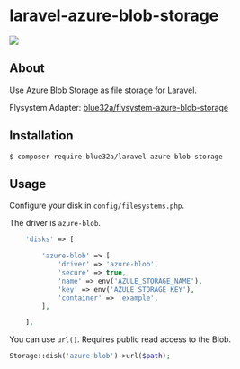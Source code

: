 # laravel-azure-blob-storage

![](https://github.com/blue32a/laravel-azure-blob-storage/workflows/Test/badge.svg)

## About

Use Azure Blob Storage as file storage for Laravel.

Flysystem Adapter: [blue32a/flysystem-azure-blob-storage](https://github.com/blue32a/flysystem-azure-blob-storage)

## Installation

```console
$ composer require blue32a/laravel-azure-blob-storage
```

## Usage

Configure your disk in `config/filesystems.php`.

The driver is `azure-blob`.

```php
    'disks' => [

        'azure-blob' => [
            'driver' => 'azure-blob',
            'secure' => true,
            'name' => env('AZULE_STORAGE_NAME'),
            'key' => env('AZULE_STORAGE_KEY'),
            'container' => 'example',
        ],

    ],
```

You can use `url()`. Requires public read access to the Blob.

```php
Storage::disk('azure-blob')->url($path);
```
